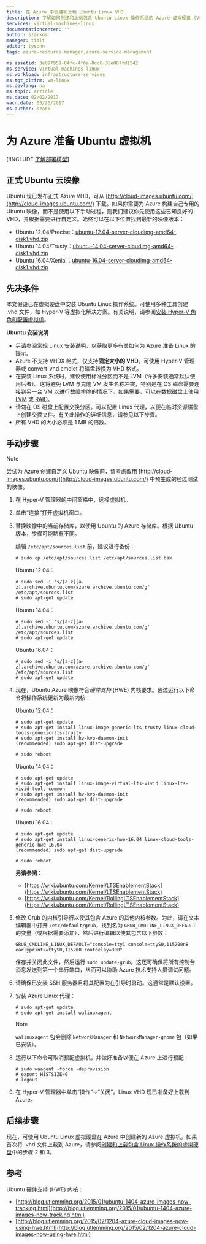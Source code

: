 ```yaml
---
title: 在 Azure 中创建和上载 Ubuntu Linux VHD
description: 了解如何创建和上载包含 Ubuntu Linux 操作系统的 Azure 虚拟硬盘 (VHD)。
services: virtual-machines-linux
documentationcenter: ''
author: szarkos
manager: timlt
editor: tysonn
tags: azure-resource-manager,azure-service-management

ms.assetid: 3e097959-84fc-4f6a-8cc8-35e087fd1542
ms.service: virtual-machines-linux
ms.workload: infrastructure-services
ms.tgt_pltfrm: vm-linux
ms.devlang: na
ms.topic: article
ms.date: 02/02/2017
wacn.date: 03/20/2017
ms.author: szark
---
```


# 为 Azure 准备 Ubuntu 虚拟机
[!INCLUDE [了解部署模型](../../includes/learn-about-deployment-models-both-include.md)]

## 正式 Ubuntu 云映像
Ubuntu 现已发布正式 Azure VHD，可从 [http://cloud-images.ubuntu.com/](http://cloud-images.ubuntu.com/) 下载。如果你需要为 Azure 构建自己专用的 Ubuntu 映像，而不是使用以下手动过程，则我们建议你先使用这些已知良好的 VHD，并根据需要进行自定义。始终可以在以下位置找到最新的映像版本：

* Ubuntu 12.04/Precise：[ubuntu-12.04-server-cloudimg-amd64-disk1.vhd.zip](http://cloud-images.ubuntu.com/releases/precise/release/ubuntu-12.04-server-cloudimg-amd64-disk1.vhd.zip)
* Ubuntu 14.04/Trusty：[ubuntu-14.04-server-cloudimg-amd64-disk1.vhd.zip](http://cloud-images.ubuntu.com/releases/trusty/release/ubuntu-14.04-server-cloudimg-amd64-disk1.vhd.zip)
* Ubuntu 16.04/Xenial：[ubuntu-16.04-server-cloudimg-amd64-disk1.vhd.zip](http://cloud-images.ubuntu.com/releases/xenial/release/ubuntu-16.04-server-cloudimg-amd64-disk1.vhd.zip)

## 先决条件
本文假设已在虚拟硬盘中安装 Ubuntu Linux 操作系统。可使用多种工具创建 .vhd 文件，如 Hyper-V 等虚拟化解决方案。有关说明，请参阅[安装 Hyper-V 角色和配置虚拟机](http://technet.microsoft.com/zh-cn/library/hh846766.aspx)。

**Ubuntu 安装说明**

* 另请参阅[常规 Linux 安装说明](./virtual-machines-linux-create-upload-generic.md#general-linux-installation-notes)，以获取更多有关如何为 Azure 准备 Linux 的提示。
* Azure 不支持 VHDX 格式，仅支持**固定大小的 VHD**。可使用 Hyper-V 管理器或 convert-vhd cmdlet 将磁盘转换为 VHD 格式。
* 在安装 Linux 系统时，建议使用标准分区而不是 LVM（许多安装通常默认使用后者）。这将避免 LVM 与克隆 VM 发生名称冲突，特别是在 OS 磁盘需要连接到另一台 VM 以进行故障排除的情况下。如果需要，可以在数据磁盘上使用 [LVM](./virtual-machines-linux-configure-lvm.md) 或 [RAID](./virtual-machines-linux-configure-raid.md)。
* 请勿在 OS 磁盘上配置交换分区。可以配置 Linux 代理，以便在临时资源磁盘上创建交换文件。有关此操作的详细信息，请参见以下步骤。
* 所有 VHD 的大小必须是 1 MB 的倍数。

## 手动步骤
> [!NOTE]
尝试为 Azure 创建自定义 Ubuntu 映像前，请考虑改用 [http://cloud-images.ubuntu.com/](http://cloud-images.ubuntu.com/) 中预生成的经过测试的映像。
> 
> 

1. 在 Hyper-V 管理器的中间窗格中，选择虚拟机。

2. 单击“连接”打开虚拟机窗口。

3. 替换映像中的当前存储库，以使用 Ubuntu 的 Azure 存储库。根据 Ubuntu 版本，步骤可能略有不同。

    编辑 `/etc/apt/sources.list` 前，建议进行备份：

    ```
    # sudo cp /etc/apt/sources.list /etc/apt/sources.list.bak
    ```

    Ubuntu 12.04：

    ```
    # sudo sed -i 's/[a-z][a-z].archive.ubuntu.com/azure.archive.ubuntu.com/g' /etc/apt/sources.list
    # sudo apt-get update
    ```

    Ubuntu 14.04：

    ```
    # sudo sed -i 's/[a-z][a-z].archive.ubuntu.com/azure.archive.ubuntu.com/g' /etc/apt/sources.list
    # sudo apt-get update
    ```

    Ubuntu 16.04：

    ```
    # sudo sed -i 's/[a-z][a-z].archive.ubuntu.com/azure.archive.ubuntu.com/g' /etc/apt/sources.list
    # sudo apt-get update
    ```

4. 现在，Ubuntu Azure 映像符合*硬件支持* (HWE) 内核要求。通过运行以下命令将操作系统更新为最新内核：

    Ubuntu 12.04：

    ```
    # sudo apt-get update
    # sudo apt-get install linux-image-generic-lts-trusty linux-cloud-tools-generic-lts-trusty
    # sudo apt-get install hv-kvp-daemon-init
    (recommended) sudo apt-get dist-upgrade

    # sudo reboot
    ```

    Ubuntu 14.04：

    ```
    # sudo apt-get update
    # sudo apt-get install linux-image-virtual-lts-vivid linux-lts-vivid-tools-common
    # sudo apt-get install hv-kvp-daemon-init
    (recommended) sudo apt-get dist-upgrade

    # sudo reboot
    ```

    Ubuntu 16.04：

    ```
    # sudo apt-get update
    # sudo apt-get install linux-generic-hwe-16.04 linux-cloud-tools-generic-hwe-16.04
    (recommended) sudo apt-get dist-upgrade

    # sudo reboot
    ```

    **另请参阅：**

    - [https://wiki.ubuntu.com/Kernel/LTSEnablementStack](https://wiki.ubuntu.com/Kernel/LTSEnablementStack)
    - [https://wiki.ubuntu.com/Kernel/RollingLTSEnablementStack](https://wiki.ubuntu.com/Kernel/RollingLTSEnablementStack)

5. 修改 Grub 的内核引导行以使其包含 Azure 的其他内核参数。为此，请在文本编辑器中打开 `/etc/default/grub`，找到名为 `GRUB_CMDLINE_LINUX_DEFAULT` 的变量（或根据需要添加），然后进行编辑以使其包含以下参数：

    ```
    GRUB_CMDLINE_LINUX_DEFAULT="console=tty1 console=ttyS0,115200n8 earlyprintk=ttyS0,115200 rootdelay=300"
    ```

    保存并关闭此文件，然后运行 `sudo update-grub`。这还可确保将所有控制台消息发送到第一个串行端口，从而可以协助 Azure 技术支持人员调试问题。

6. 请确保已安装 SSH 服务器且将其配置为在引导时启动。这通常是默认设置。

7. 安装 Azure Linux 代理：

    ```
    # sudo apt-get update
    # sudo apt-get install walinuxagent
    ```

    >[!NOTE]
    `walinuxagent` 包会删除 `NetworkManager` 和 `NetworkManager-gnome` 包（如果已安装）。

8. 运行以下命令可取消预配虚拟机，并做好准备以便在 Azure 上进行预配：

    ```
    # sudo waagent -force -deprovision
    # export HISTSIZE=0
    # logout
    ```

9. 在 Hyper-V 管理器中单击“操作”->“关闭”。Linux VHD 现已准备好上载到 Azure。

## 后续步骤
现在，可使用 Ubuntu Linux 虚拟硬盘在 Azure 中创建新的 Azure 虚拟机。如果首次将 .vhd 文件上载到 Azure，请参阅[创建和上载包含 Linux 操作系统的虚拟硬盘](./virtual-machines-linux-classic-create-upload-vhd.md)中的步骤 2 和 3。

## 参考
Ubuntu 硬件支持 (HWE) 内核：

* [http://blog.utlemming.org/2015/01/ubuntu-1404-azure-images-now-tracking.html](http://blog.utlemming.org/2015/01/ubuntu-1404-azure-images-now-tracking.html)
* [http://blog.utlemming.org/2015/02/1204-azure-cloud-images-now-using-hwe.html](http://blog.utlemming.org/2015/02/1204-azure-cloud-images-now-using-hwe.html)

<!---HONumber=Mooncake_0313_2017-->
<!--Update_Description: add support for Ubuntu 16.04-->